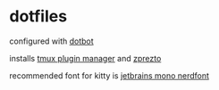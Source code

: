 dotfiles
===

configured with [dotbot](https://github.com/anishathalye/dotbot)

installs [tmux plugin manager](https://github.com/tmux-plugins/tpm) 
and [zprezto](https://github.com/sorin-ionescu/prezto)

recommended font for kitty is 
[jetbrains mono nerdfont](https://github.com/ryanoasis/nerd-fonts/tree/master/patched-fonts/JetBrainsMono)
